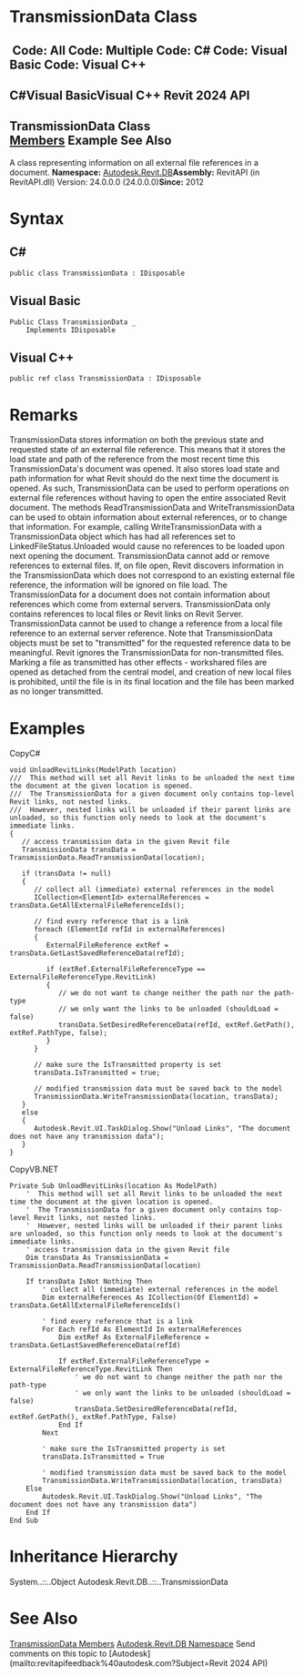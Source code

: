 # TransmissionData Class

﻿
 Code: All Code: Multiple Code: C# Code: Visual Basic Code: Visual C++   
---  
C#Visual BasicVisual C++
Revit 2024 API  
---  
TransmissionData Class  
[Members](31999f17-cdb5-a95f-483a-de53658970a7.md "TransmissionData Members") Example See Also  
---  
A class representing information on all external file references in a document. 
**Namespace:** [Autodesk.Revit.DB](87546ba7-461b-c646-cbb1-2cb8f5bff8b2.md "Autodesk.Revit.DB Namespace")**Assembly:** RevitAPI (in RevitAPI.dll) Version: 24.0.0.0 (24.0.0.0)**Since:** 2012 
# Syntax
C#  
---  
```text
public class TransmissionData : IDisposable
```
  
Visual Basic  
---  
```text
Public Class TransmissionData _
	Implements IDisposable
```
  
Visual C++  
---  
```text
public ref class TransmissionData : IDisposable
```
  
# Remarks
TransmissionData stores information on both the previous state and requested state of an external file reference. This means that it stores the load state and path of the reference from the most recent time this TransmissionData's document was opened. It also stores load state and path information for what Revit should do the next time the document is opened. 
As such, TransmissionData can be used to perform operations on external file references without having to open the entire associated Revit document. The methods ReadTransmissionData and WriteTransmissionData can be used to obtain information about external references, or to change that information. For example, calling WriteTransmissionData with a TransmissionData object which has had all references set to LinkedFileStatus.Unloaded would cause no references to be loaded upon next opening the document.
TransmissionData cannot add or remove references to external files. If, on file open, Revit discovers information in the TransmissionData which does not correspond to an existing external file reference, the information will be ignored on file load.
The TransmissionData for a document does not contain information about references which come from external servers. TransmissionData only contains references to local files or Revit links on Revit Server. TransmissionData cannot be used to change a reference from a local file reference to an external server reference.
Note that TransmissionData objects must be set to "transmitted" for the requested reference data to be meaningful. Revit ignores the TransmissionData for non-transmitted files. Marking a file as transmitted has other effects - workshared files are opened as detached from the central model, and creation of new local files is prohibited, until the file is in its final location and the file has been marked as no longer transmitted. 
# Examples
CopyC#
```text
void UnloadRevitLinks(ModelPath location)
///  This method will set all Revit links to be unloaded the next time the document at the given location is opened. 
///  The TransmissionData for a given document only contains top-level Revit links, not nested links.
///  However, nested links will be unloaded if their parent links are unloaded, so this function only needs to look at the document's immediate links. 
{
   // access transmission data in the given Revit file
   TransmissionData transData = TransmissionData.ReadTransmissionData(location);

   if (transData != null)
   {
      // collect all (immediate) external references in the model
      ICollection<ElementId> externalReferences = transData.GetAllExternalFileReferenceIds();

      // find every reference that is a link
      foreach (ElementId refId in externalReferences)
      {
         ExternalFileReference extRef = transData.GetLastSavedReferenceData(refId);

         if (extRef.ExternalFileReferenceType == ExternalFileReferenceType.RevitLink)
         {
            // we do not want to change neither the path nor the path-type
            // we only want the links to be unloaded (shouldLoad = false)
            transData.SetDesiredReferenceData(refId, extRef.GetPath(), extRef.PathType, false);
         }
      }

      // make sure the IsTransmitted property is set 
      transData.IsTransmitted = true;

      // modified transmission data must be saved back to the model
      TransmissionData.WriteTransmissionData(location, transData);
   }
   else
   {
      Autodesk.Revit.UI.TaskDialog.Show("Unload Links", "The document does not have any transmission data");
   }
}
```

CopyVB.NET
```text
Private Sub UnloadRevitLinks(location As ModelPath)
    '  This method will set all Revit links to be unloaded the next time the document at the given location is opened. 
    '  The TransmissionData for a given document only contains top-level Revit links, not nested links.
    '  However, nested links will be unloaded if their parent links are unloaded, so this function only needs to look at the document's immediate links. 
    ' access transmission data in the given Revit file
    Dim transData As TransmissionData = TransmissionData.ReadTransmissionData(location)

    If transData IsNot Nothing Then
        ' collect all (immediate) external references in the model
        Dim externalReferences As ICollection(Of ElementId) = transData.GetAllExternalFileReferenceIds()

        ' find every reference that is a link
        For Each refId As ElementId In externalReferences
            Dim extRef As ExternalFileReference = transData.GetLastSavedReferenceData(refId)

            If extRef.ExternalFileReferenceType = ExternalFileReferenceType.RevitLink Then
                ' we do not want to change neither the path nor the path-type
                ' we only want the links to be unloaded (shouldLoad = false)
                transData.SetDesiredReferenceData(refId, extRef.GetPath(), extRef.PathType, False)
            End If
        Next

        ' make sure the IsTransmitted property is set 
        transData.IsTransmitted = True

        ' modified transmission data must be saved back to the model
        TransmissionData.WriteTransmissionData(location, transData)
    Else
        Autodesk.Revit.UI.TaskDialog.Show("Unload Links", "The document does not have any transmission data")
    End If
End Sub
```

# Inheritance Hierarchy
System..::..Object Autodesk.Revit.DB..::..TransmissionData
# See Also
[TransmissionData Members](31999f17-cdb5-a95f-483a-de53658970a7.md "TransmissionData Members")
[Autodesk.Revit.DB Namespace](87546ba7-461b-c646-cbb1-2cb8f5bff8b2.md "Autodesk.Revit.DB Namespace")
Send comments on this topic to [Autodesk](mailto:revitapifeedback%40autodesk.com?Subject=Revit 2024 API)